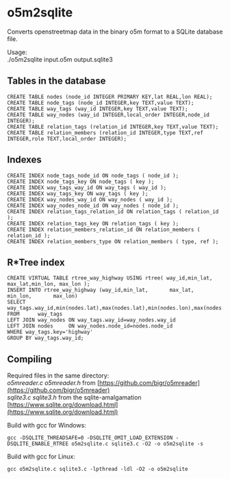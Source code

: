 # o5m2sqlite

Converts openstreetmap data in the binary o5m format
to a SQLite database file.

Usage:  
./o5m2sqlite input.o5m output.sqlite3


## Tables in the database

    CREATE TABLE nodes (node_id INTEGER PRIMARY KEY,lat REAL,lon REAL);
    CREATE TABLE node_tags (node_id INTEGER,key TEXT,value TEXT);
    CREATE TABLE way_tags (way_id INTEGER,key TEXT,value TEXT);
    CREATE TABLE way_nodes (way_id INTEGER,local_order INTEGER,node_id INTEGER);
    CREATE TABLE relation_tags (relation_id INTEGER,key TEXT,value TEXT);
    CREATE TABLE relation_members (relation_id INTEGER,type TEXT,ref INTEGER,role TEXT,local_order INTEGER);


## Indexes

    CREATE INDEX node_tags_node_id ON node_tags ( node_id );
    CREATE INDEX node_tags_key ON node_tags ( key );
    CREATE INDEX way_tags_way_id ON way_tags ( way_id );
    CREATE INDEX way_tags_key ON way_tags ( key );
    CREATE INDEX way_nodes_way_id ON way_nodes ( way_id );
    CREATE INDEX way_nodes_node_id ON way_nodes ( node_id );
    CREATE INDEX relation_tags_relation_id ON relation_tags ( relation_id );
    CREATE INDEX relation_tags_key ON relation_tags ( key );
    CREATE INDEX relation_members_relation_id ON relation_members ( relation_id );
    CREATE INDEX relation_members_type ON relation_members ( type, ref );


## R*Tree index

    CREATE VIRTUAL TABLE rtree_way_highway USING rtree( way_id,min_lat, max_lat,min_lon, max_lon );
    INSERT INTO rtree_way_highway (way_id,min_lat,       max_lat,       min_lon,       max_lon)
    SELECT                way_tags.way_id,min(nodes.lat),max(nodes.lat),min(nodes.lon),max(nodes.lon)
    FROM      way_tags
    LEFT JOIN way_nodes ON way_tags.way_id=way_nodes.way_id
    LEFT JOIN nodes     ON way_nodes.node_id=nodes.node_id
    WHERE way_tags.key='highway'
    GROUP BY way_tags.way_id;


## Compiling

Required files in the same directory:  
_o5mreader.c_ _o5mreader.h_ from [https://github.com/bigr/o5mreader](https://github.com/bigr/o5mreader)  
_sqlite3.c_ _sqlite3.h_ from the sqlite-amalgamation [https://www.sqlite.org/download.html](https://www.sqlite.org/download.html)  

Build with gcc for Windows:

    gcc -DSQLITE_THREADSAFE=0 -DSQLITE_OMIT_LOAD_EXTENSION -DSQLITE_ENABLE_RTREE o5m2sqlite.c sqlite3.c -O2 -o o5m2sqlite -s

Build with gcc for Linux:

    gcc o5m2sqlite.c sqlite3.c -lpthread -ldl -O2 -o o5m2sqlite
